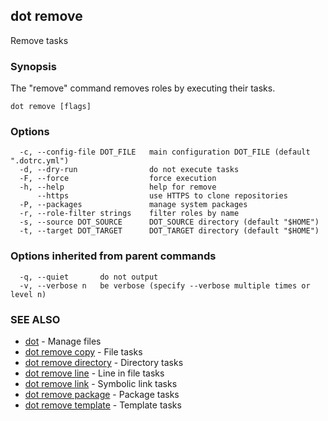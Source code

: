 ## dot remove

Remove tasks

### Synopsis

The "remove" command removes roles by executing their tasks.

```
dot remove [flags]
```

### Options

```
  -c, --config-file DOT_FILE   main configuration DOT_FILE (default ".dotrc.yml")
  -d, --dry-run                do not execute tasks
  -F, --force                  force execution
  -h, --help                   help for remove
      --https                  use HTTPS to clone repositories
  -P, --packages               manage system packages
  -r, --role-filter strings    filter roles by name
  -s, --source DOT_SOURCE      DOT_SOURCE directory (default "$HOME")
  -t, --target DOT_TARGET      DOT_TARGET directory (default "$HOME")
```

### Options inherited from parent commands

```
  -q, --quiet       do not output
  -v, --verbose n   be verbose (specify --verbose multiple times or level n)
```

### SEE ALSO

* [dot](dot.md)	 - Manage files
* [dot remove copy](dot_remove_copy.md)	 - File tasks
* [dot remove directory](dot_remove_directory.md)	 - Directory tasks
* [dot remove line](dot_remove_line.md)	 - Line in file tasks
* [dot remove link](dot_remove_link.md)	 - Symbolic link tasks
* [dot remove package](dot_remove_package.md)	 - Package tasks
* [dot remove template](dot_remove_template.md)	 - Template tasks

